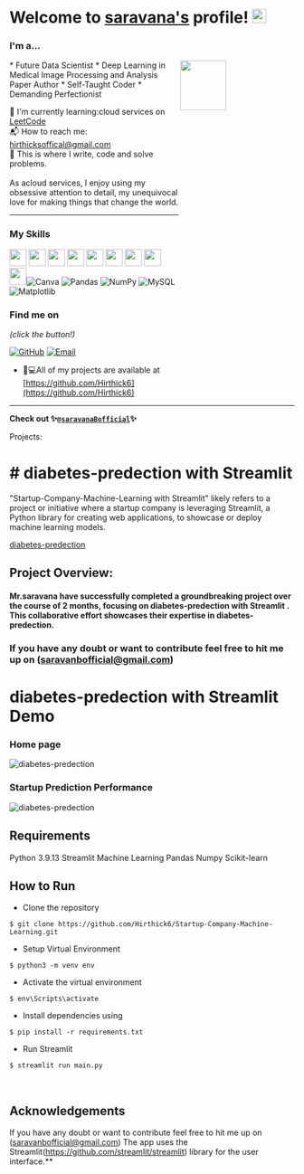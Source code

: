 
# Welcome to [saravana's](https://github.com/saravanabofficial/) profile! <a href="https://github.com/saravanaBofficial/"> <img src="https://media.giphy.com/media/hvRJCLFzcasrR4ia7z/giphy.gif" width="25px"></a>

### I'm a...   
<img src="https://www.web24zone.com/wp-content/uploads/2022/10/46207-programmer-1.gif" height=15% width=40% align="right">
* Future Data Scientist 
* Deep Learning in Medical Image Processing and Analysis Paper Author
* Self-Taught Coder
* Demanding Perfectionist

🌱 I'm currently learning:cloud services on [LeetCode](https://leetcode.com/saravanabofficial)<br>
📬 How to reach me: [hirthicksoffical@gmail.com](mailto:saravanbofficial@gmail.com)<br>
💪 This is where I write, code and solve problems.<br><br>
 As acloud services, I enjoy using my obsessive attention to detail, my unequivocal love for making 
 things that change the world.


-------------------------------------------------------------------------------------------------------
### My Skills 
<img src="https://img.shields.io/badge/-C-blue?style=for-the-badge&logo=c&logoColor=FFFFFF" height="30"> <img src="https://img.shields.io/badge/-C++-blue?style=for-the-badge&logo=c%2B%2B&logoColor=FFFFFF" height="30"> <img src="http://img.shields.io/badge/-Python-blue?style=for-the-badge&logo=python&logoColor=FFFFFF" height="30"> <img src="https://img.shields.io/badge/-Java-blue?style=for-the-badge&logo=openjdk&logoColor=white" height="30"> <img src="http://img.shields.io/badge/-PHP-blue?style=for-the-badge&logo=php&logoColor=FFFFFF" height="30"> <img src="http://img.shields.io/badge/-Machine%20Learning-blue?style=for-the-badge&logo=machine-learning&logoColor=FFFFFF" height="30"> <img src="http://img.shields.io/badge/-Deep%20Learning-blue?style=for-the-badge&logo=deep-learning&logoColor=FFFFFF" height="30"> <img src="http://img.shields.io/badge/-Computer%20Vision-blue?style=for-the-badge&logo=computer-vision&logoColor=FFFFFF" height="30"> <img src="http://img.shields.io/badge/-MySQL-blue?style=for-the-badge&logo=mysql&logoColor=FFFFFF" height="30">![Canva](https://img.shields.io/badge/Canva-%2300C4CC.svg?style=for-the-badge&logo=Canva&logoColor=white)  ![Pandas](https://img.shields.io/badge/pandas-%23150458.svg?style=for-the-badge&logo=pandas&logoColor=white) ![NumPy](https://img.shields.io/badge/numpy-%23013243.svg?style=for-the-badge&logo=numpy&logoColor=white) ![MySQL](https://img.shields.io/badge/mysql-%2300000f.svg?style=for-the-badge&logo=mysql&logoColor=white)![Matplotlib](https://img.shields.io/badge/Matplotlib-%23ffffff.svg?style=for-the-badge&logo=Matplotlib&logoColor=black)



### Find me on 

_(click the button!)_

[![GitHub](https://img.shields.io/badge/-GitHub-blue?style=for-the-badge&logo=github&logoColor=white)](https://github.com/saravanabofficial) [![Email](https://img.shields.io/badge/-Email-blue?style=for-the-badge&logo=mail.ru&logoColor=white)](mailto:saravanabofficial@gmail.com)


- 👨💻All of my projects are available at [https://github.com/Hirthick6](https://github.com/Hirthick6)

-------------------------------------------------------------------------------------------------------
**Check out 
✨[`@saravanaBofficial`](https://github.com/saravanaBofficial)✨**


Projects: 
# # diabetes-predection with Streamlit 

"Startup-Company-Machine-Learning with Streamlit" likely refers to a project or initiative where a startup company is leveraging Streamlit, a Python library for creating web applications, to showcase or deploy machine learning models.



[diabetes-predection ](https://github.com/saravana/diabetes-predection)

## Project Overview:

#### Mr.saravana have successfully completed a groundbreaking project over the course of 2 months, focusing on diabetes-predection with Streamlit . This collaborative effort showcases their expertise in  diabetes-predection.

###  If you have any doubt or want to contribute feel free to hit me up on (saravanbofficial@gmail.com)


# diabetes-predection with Streamlit Demo

### Home page

![diabetes-predection](https://github.com/user-attachments/assets/001473de-e176-4ed3-b313-b5232b610c71)


### Startup Prediction Performance

![diabetes-predection](https://github.com/user-attachments/assets/77dfcd34-830b-4f12-96e4-215bd3bff6ee)


## Requirements
Python 3.9.13
Streamlit
Machine Learning
Pandas
Numpy
Scikit-learn

## How to Run
* Clone the repository

```
$ git clone https://github.com/Hirthick6/Startup-Company-Machine-Learning.git
```
* Setup Virtual Environment

```
$ python3 -m venv env
```
* Activate the virtual environment

```
$ env\Scripts\activate
```
* Install dependencies using

```
$ pip install -r requirements.txt
```
* Run Streamlit

```
$ streamlit run main.py
```
</br>


## Acknowledgements
If you have any doubt or want to contribute feel free to hit me up on (saravanbofficial@gmail.com)
The app uses the Streamlit(<https://github.com/streamlit/streamlit>) library for the user interface.**

